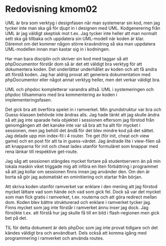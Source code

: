 ---
---
Redovisning kmom02
=========================

UML är bra som verktyg i designfasen när man systemerar sin kod, men jag tycker inte man ska gå för djupt in i designen med UML. Kodgenerering från UML är jag väldigt skeptisk mot t.ex. Jag tycker inte heller att man normalt sett ska gå tillbaka och uppdatera sin UML-modell när koden är klar. Däremot om det kommer någon större kravändring så ska man uppdatera UML-modellen innan man kastar sig in i kodningen.

Har man bara disciplin och skriver sin kod med taggar så att phpDocumentor förstår dom så är det ett väldigt bra verktyg för att dokumentera koden. Det underlättar underhållet av koden och att få andra att förstå koden. Jag har aldrig provat att generera dokumentation med phpDocumentor eller något annat verktyg heller, men det verkar väldigt bra.

UML och phpdoc kompletterar varandra alltså. UML i systemeringen och phpdoc tillsammans med bra kommentering av koden i implementeringsfasen.

Det gick bra att överföra spelet in i ramverket. Min grundstruktur var bra och Guess-klassen behövde inte ändras alls. Jag hade tänkt att jag skulle ändra så att jag inte sparade hela objektet i sessionen eftersom jag förstod från genomgången att det kanske inte var så bra att ha allt för mycket i sessionen, men jag behöll det ändå för det blev mindre kod på det sättet. Jag delade upp min index-fil i 4 router. Tre get (för init, cheat och view game) och en post för att ta in guess-värdet. Jag ändrade lite i view-filen så att knapparna för init och cheat lades utanför formuläret som knappar med rena länkar till respektive get-route.

Jag såg att sessionen stängdes mycket fortare på studentservern än på min lokala maskin viket triggade mig att införa en liten förbättring i programmet så att jag kollar om sessionen finns innan jag använder den. Om den är borta så gör jag automatiskt en ominitiering och startar från början.   

Att skriva koden utanför ramverket var enklare i den mening att jag förstod mycket lättare vad som hände och vad som gick fel. Dock så var det mycket som man fick gratis i ramverket, t.ex. routerna och att göra redirect mellan dom. Koden blev bättre strukturerad och enklare i ramverket tycker jag.
Finns mycket som jag inte förstår i ramverket ännu inser jag dock. Jag försökte t.ex. att förstå hur jag skulle få till en bild i flash-regionen men gick bet på det.

TIL för detta dokument är dels phpDoc som jag inte provat tidigare och det kändes väldigt bra och användbart. Dels också att komma igång med programmering i ramverket och använda routes.
